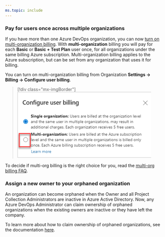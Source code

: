 ```yaml
---
ms.topic: include
---
```


### Pay for users once across multiple organizations

If you have more than one Azure DevOps organization, you can now [turn on multi-organization billing](/azure/devops/organizations/billing/buy-basic-access-add-users?view=azure-devops#pay-for-a-user-once-across-multiple-organizations). With **multi-organization** billing you will pay for each **Basic** or **Basic + Test Plan** user once, for all organizations under the same billing Azure subscription. Multi-organization billing applies to the Azure subscription, but can be set from any organization that uses it for billing.

You can turn on multi-organization billing from Organization **Settings -> Billing -> Configure user billing**. 

> [!div class="mx-imgBorder"]
> ![Badge](../../media/166_01.png)

To decide if multi-org billing is the right choice for you, read the [multi-org billing FAQ](/azure/devops/organizations/billing/billing-faq?view=azure-devops#multi-organization-billing).

### Assign a new owner to your orphaned organization

An organization can become orphaned when the Owner and all Project Collection Administrators are inactive in Azure Active Directory. Now, any Azure DevOps Administrator can claim ownership of orphaned organizations when the existing owners are inactive or they have left the company. 

To learn more about how to claim ownership of orphaned organizations, see the documentation [here](/azure/devops/organizations/accounts/resolve-orphaned-organization?bc=%2fazure%2fdevops%2forganizations%2fbreadcrumb%2ftoc.json&toc=%2fazure%2fdevops%2forganizations%2ftoc.json&view=azure-devops&preserve-view=true).